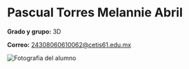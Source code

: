 # Pascual Torres Melannie Abril
**Grado y grupo:** 3D

**Correo:** 24308060610062@cetis61.edu.mx

![Fotografia del alumno](https://github.com/user-attachments/assets/0e4e01b1-25ba-4db6-bfc4-ebf36e8111a6)